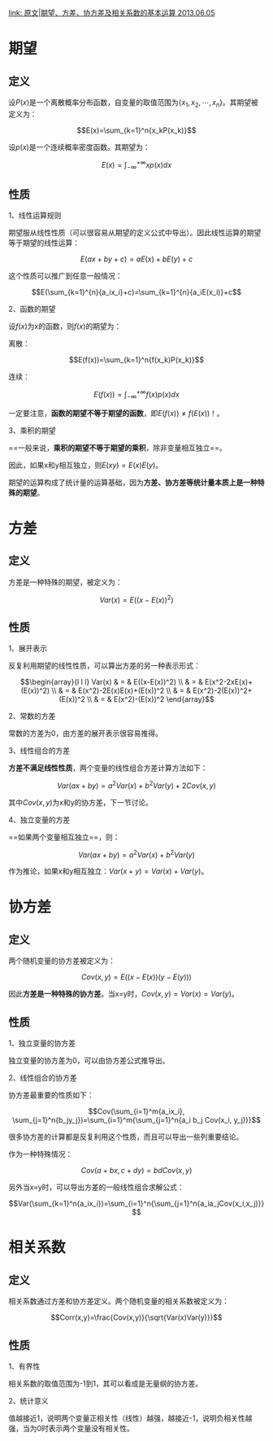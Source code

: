[link: 原文|期望、方差、协方差及相关系数的基本运算 2013.06.05](https://blog.codinglabs.org/articles/basic-statistics-calculate.html) 

# 期望

## 定义

设$P(x)$是一个离散概率分布函数，自变量的取值范围为$\{x_1, x_2, \cdots, x_n\}$。其期望被定义为：

$$E(x)=\sum_{k=1}^n{x_kP(x_k)}$$

设$p(x)$是一个连续概率密度函数。其期望为：

$$E(x)=\int_{-\infty}^{+\infty}{xp(x)dx}$$

## 性质

1、线性运算规则

期望服从线性性质（可以很容易从期望的定义公式中导出）。因此线性运算的期望等于期望的线性运算：

$$E(ax+by+c)=aE(x)+bE(y)+c$$

这个性质可以推广到任意一般情况：

$$E(\sum_{k=1}^{n}{a_ix_i}+c)=\sum_{k=1}^{n}{a_iE(x_i)}+c$$

2、函数的期望

设$f(x)$为x的函数，则$f(x)$的期望为：

离散：

$$E(f(x))=\sum_{k=1}^n{f(x_k)P(x_k)}$$

连续：

$$E(f(x))=\int_{-\infty}^{+\infty}{f(x)p(x)dx}$$

一定要注意，**函数的期望不等于期望的函数**，即$E(f(x)) \ne f(E(x))$！。

3、乘积的期望

==一般来说，**乘积的期望不等于期望的乘积**，除非变量相互独立==。

因此，如果x和y相互独立，则$E(xy)=E(x)E(y)$。



期望的运算构成了统计量的运算基础，因为**方差、协方差等统计量本质上是一种特殊的期望**。



# 方差

## 定义

方差是一种特殊的期望，被定义为：

$$Var(x)=E((x-E(x))^2)$$

## 性质

1、展开表示

反复利用期望的线性性质，可以算出方差的另一种表示形式：

$$\begin{array}{l l l} Var(x) & = & E((x-E(x))^2) \\ & = & E(x^2-2xE(x)+(E(x))^2) \\ & = & E(x^2)-2E(x)E(x)+(E(x))^2 \\ & = & E(x^2)-2(E(x))^2+(E(x))^2 \\ & = & E(x^2)-(E(x))^2 \end{array}$$

2、常数的方差

常数的方差为0，由方差的展开表示很容易推得。

3、线性组合的方差

**方差不满足线性性质**，两个变量的线性组合方差计算方法如下：

$$Var(ax+by)=a^2Var(x)+b^2Var(y)+2Cov(x,y)$$

其中$Cov(x,y)$为x和y的协方差，下一节讨论。

4、独立变量的方差

==如果两个变量相互独立==，则：

$$Var(ax+by)=a^2Var(x)+b^2Var(y)$$

作为推论，如果x和y相互独立：$Var(x+y)=Var(x)+Var(y)$。



# 协方差

## 定义

两个随机变量的协方差被定义为：

$$Cov(x,y)=E((x-E(x))(y-E(y)))$$

因此**方差是一种特殊的协方差**。当x=y时，$Cov(x,y)=Var(x)=Var(y)$。

## 性质

1、独立变量的协方差

独立变量的协方差为0，可以由协方差公式推导出。

2、线性组合的协方差

协方差最重要的性质如下：

$$Cov(\sum_{i=1}^m{a_ix_i}, \sum_{j=1}^n{b_jy_j})=\sum_{i=1}^m{\sum_{j=1}^n{a_i b_j Cov(x_i, y_j)}}$$

很多协方差的计算都是反复利用这个性质，而且可以导出一些列重要结论。

作为一种特殊情况：

$$Cov(a+bx,c+dy)=bdCov(x,y)$$

另外当x=y时，可以导出方差的一般线性组合求解公式：

$$Var(\sum_{k=1}^n{a_ix_i})=\sum_{i=1}^n{\sum_{j=1}^n{a_ia_jCov(x_i,x_j)}}$$



# 相关系数

## 定义

相关系数通过方差和协方差定义。两个随机变量的相关系数被定义为：

$$Corr(x,y)=\frac{Cov(x,y)}{\sqrt{Var(x)Var(y)}}$$

## 性质

1、有界性

相关系数的取值范围为-1到1，其可以看成是无量纲的协方差。

2、统计意义

值越接近1，说明两个变量正相关性（线性）越强，越接近-1，说明负相关性越强，当为0时表示两个变量没有相关性。
